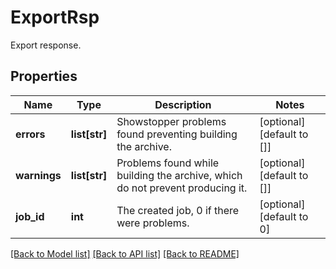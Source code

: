 # ExportRsp

Export response.
## Properties
Name | Type | Description | Notes
------------ | ------------- | ------------- | -------------
**errors** | **list[str]** | Showstopper problems found preventing building the archive. | [optional] [default to []]
**warnings** | **list[str]** | Problems found while building the archive, which do not prevent producing it. | [optional] [default to []]
**job_id** | **int** | The created job, 0 if there were problems. | [optional] [default to 0]

[[Back to Model list]](../README.md#documentation-for-models) [[Back to API list]](../README.md#documentation-for-api-endpoints) [[Back to README]](../README.md)


